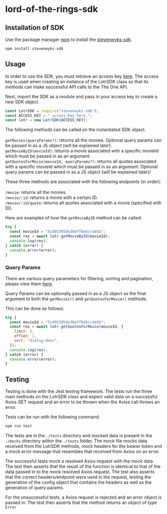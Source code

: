 # lord-of-the-rings-sdk

## Installation of SDK

Use the package manager [npm](https://www.npmjs.com/) to install the [stevenwyks-sdk](https://www.npmjs.com/package/stevenwyks-sdk).

```js
npm install stevenwyks-sdk
```

## Usage

In order to use the SDK, you must retrieve an access key [here](https://the-one-api.dev/sign-up). The access key is used when creating an instance of the LotrSDK class so that its methods can make successful API calls to the The One API.

Next, import the SDK as a module and pass in your access key to create a new SDK object.

```js
const LotrSDK = require("stevenwyks-sdk");
const ACCESS_KEY = "_access_key_here_";
const lotr = new LotrSDK(ACCESS_KEY);
```

The following methods can be called on the instantiated SDK object.<br/><br/>
`getMovies(queryParams?)`: returns all the movies. Optional query params can be passed in as a JS object (will be explained later).<br />
`getMovieByID(movieId)`: returns a movie associated with a specific movieId which must be passed in as an argument.<br />
`getQuotesForMovie(movieId, queryParams?)`: returns all quotes associated with a specific movieId which must be passed in as an argument. Optional query params can be passed in as a JS object (will be explained later)/

These three methods are associated with the following endpoints (in order):<br/><br/>
`/movie`: returns all the movies.<br />
`/movie/:id`: returns a movie with a certain ID.<br />
`/movie/:id/quote`: returns all quotes associated with a movie (specified with ID).

Here are examples of how the `getMovieByID` method can be called:

```js
try {
  const movieId = "5cd95395de30eff6ebccde5b";
  const res = await lotr.getMovieByID(movieId);
  console.log(res);
} catch (error) {
  console.error(error);
}
```

### Query Params

There are various query parameters for filtering, sorting and pagination, please view them [here](https://the-one-api.dev/documentation).

Query Params can be optionally passed in as a JS object as the final argument to both the `getMovies()` and `getQuotesForMovie()` methods.

This can be done as follows:

```js
try {
  const movieId = "5cd95395de30eff6ebccde5b";
  const res = await lotr.getQuotesForMovie(movieId, {
    limit: 5,
    offset: 2,
    sort: "dialog:desc",
  });
  console.log(res);
} catch (error) {
  console.error(error);
}
```

## Testing
Testing is done with the Jest testing framework. The tests run the three main methods on the LotrSDK class and expect valid data on a successful Axios GET request and an error to be thrown when the Axios call throws an error. 

Tests can be run with the following command:
```js
npm run test
```

The tests are in the `./tests` directory and mocked data is present in the `./mocks` directory within the `./tests` folder. The mock file mocks data received from the LotrSDK methods, mock headers for the bearer token and a mock error message that resembles that received from Axios on an error.

The successful tests mock a resolved Axios request with the mock data. The test then asserts that the result of the function is identical to that of the data passed in to the mock resolved Axios request. The test also asserts that the correct headers/endpoint were used in the request, testing the generation of the config object that contains the headers as well as the generation of query params. 

For the unsuccessful tests, a Axios request is rejected and an error object is passed in. The test then asserts that the method returns an object of type 
`Error`